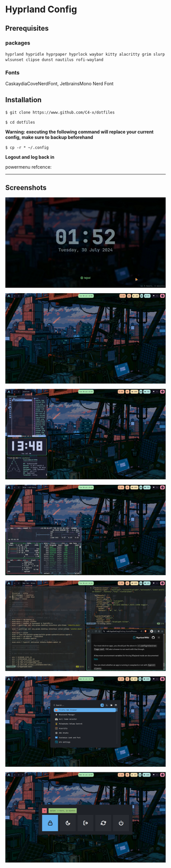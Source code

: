 # Hyprland Config
## Prerequisites
### packages
`hyprland hypridle hyprpaper hyprlock waybar kitty alacritty grim slurp wlsunset clipse dunst nautilus rofi-wayland`

### Fonts
CaskaydiaCoveNerdFont, JetbrainsMono Nerd Font 

## Installation
`$ git clone https://www.github.com/C4-x/dotfiles`

`$ cd dotfiles`

**Warning: executing the following command will replace your current config, make sure to backup beforehand**

`$ cp -r * ~/.config`

**Logout and log back in**

powermenu refcence: [](https://github.com/adi1090x/rofi/tree/master)
***
## Screenshots
![30-07-2024-13:48:14.png](/Screenshots/vlcsnap-2024-07-30-13h52m48s405.png)

![30-07-2024-13:48:22.png](/Screenshots/30-07-2024-12:05:39.png)

![30-07-2024-14:14:28.png](/Screenshots/30-07-2024-13:48:14.png)

![vlcsnap-2024-07-30-13h52m48s405.png](/Screenshots/30-07-2024-13:48:22.png)

![30-07-2024-12:05:39.png](/Screenshots/30-07-2024-14:14:28.png)

![31-07-2024-120741.png](/Screenshots/31-07-2024-120735.png)

![31-07-2024-120735.png](/Screenshots/31-07-2024-120741.png)
